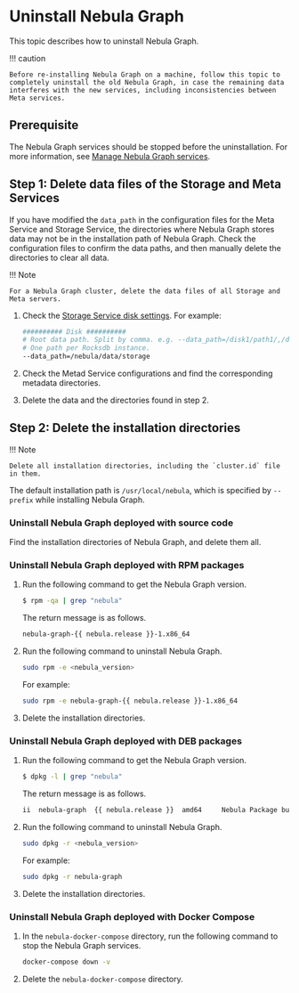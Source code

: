 # Uninstall Nebula Graph

This topic describes how to uninstall Nebula Graph.

!!! caution

    Before re-installing Nebula Graph on a machine, follow this topic to completely uninstall the old Nebula Graph, in case the remaining data interferes with the new services, including inconsistencies between Meta services.

## Prerequisite

The Nebula Graph services should be stopped before the uninstallation. For more information, see [Manage Nebula Graph services](../2.quick-start/5.start-stop-service.md).

## Step 1: Delete data files of the Storage and Meta Services

If you have modified the `data_path` in the configuration files for the Meta Service and Storage Service, the directories where Nebula Graph stores data may not be in the installation path of Nebula Graph. Check the configuration files to confirm the data paths, and then manually delete the directories to clear all data.

!!! Note

    For a Nebula Graph cluster, delete the data files of all Storage and Meta servers.

1. Check the [Storage Service disk settings](../5.configurations-and-logs/1.configurations/4.storage-config.md#disk_configurations). For example:

    ```bash
    ########## Disk ##########
    # Root data path. Split by comma. e.g. --data_path=/disk1/path1/,/disk2/path2/
    # One path per Rocksdb instance.
    --data_path=/nebula/data/storage
    ```

2. Check the Metad Service configurations and find the corresponding metadata directories.

3. Delete the data and the directories found in step 2.

## Step 2: Delete the installation directories

!!! Note

    Delete all installation directories, including the `cluster.id` file in them.

The default installation path is `/usr/local/nebula`, which is specified by `--prefix` while installing Nebula Graph.

### Uninstall Nebula Graph deployed with source code

Find the installation directories of Nebula Graph, and delete them all.

### Uninstall Nebula Graph deployed with RPM packages

1. Run the following command to get the Nebula Graph version.

    ```bash
    $ rpm -qa | grep "nebula"
    ```

   The return message is as follows.

    ```bash
    nebula-graph-{{ nebula.release }}-1.x86_64
    ```

2. Run the following command to uninstall Nebula Graph.

    ```bash
    sudo rpm -e <nebula_version>
    ```

   For example:

    ```bash
    sudo rpm -e nebula-graph-{{ nebula.release }}-1.x86_64
    ```

3. Delete the installation directories.

### Uninstall Nebula Graph deployed with DEB packages

1. Run the following command to get the Nebula Graph version.

    ```bash
    $ dpkg -l | grep "nebula"
    ```

   The return message is as follows.

    ```bash
    ii  nebula-graph  {{ nebula.release }}  amd64     Nebula Package built using CMake
    ```

2. Run the following command to uninstall Nebula Graph.

    ```bash
    sudo dpkg -r <nebula_version>
    ```

   For example:

    ```bash
    sudo dpkg -r nebula-graph
    ```

3. Delete the installation directories.

### Uninstall Nebula Graph deployed with Docker Compose

1. In the `nebula-docker-compose` directory, run the following command to stop the Nebula Graph services.

    ```bash
    docker-compose down -v
    ```

2. Delete the `nebula-docker-compose` directory.
